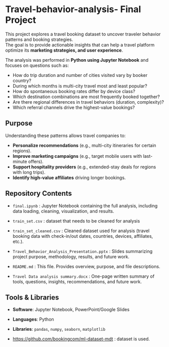 # Travel-behavior-analysis- Final Project

This project explores a travel booking dataset to uncover traveler behavior patterns and booking strategies.  
The goal is to provide actionable insights that can help a travel platform optimize its **marketing strategies, and user experience**.  

The analysis was performed in **Python using Jupyter Notebook** and focuses on questions such as:
- How do trip duration and number of cities visited vary by booker country?
- During which months is multi-city travel most and least popular?
- How do spontaneous booking rates differ by device class?
- Which destination combinations are most frequently booked together?
- Are there regional differences in travel behaviors (duration, complexity)?
- Which referral channels drive the highest-value bookings?

## Purpose
Understanding these patterns allows travel companies to:
- **Personalize recommendations** (e.g., multi-city itineraries for certain regions).
- **Improve marketing campaigns** (e.g., target mobile users with last-minute offers).
- **Support hospitality providers** (e.g., extended-stay deals for regions with long trips).
- **Identify high-value affiliates** driving longer bookings.



## Repository Contents
- `final.ipynb` : Jupyter Notebook containing the full analysis, including data loading, cleaning, visualization, and results. 

- `train_set.csv` : dataset that needs to be cleaned for analysis
  
- `train_set_cleaned.csv` :  Cleaned dataset used for analysis (travel booking data with check-in/out dates, countries, devices, affiliates, etc.).
  
- `Travel_Behavior_Analysis_Presentation.pptx` : Slides summarizing project purpose, methodology, results, and future work.
  
- `README.md` : This file. Provides overview, purpose, and file descriptions.
  
- `Travel Data analysis summary.docx` : One-page written summary of tools, questions, insights, recommendations, and future work. 


## Tools & Libraries
- **Software**: Jupyter Notebook, PowerPoint/Google Slides
  
- **Languages**: Python
  
- **Libraries**: `pandas`, `numpy`, `seaborn`, `matplotlib`
  
- https://github.com/bookingcom/ml-dataset-mdt : dataset is used. 


